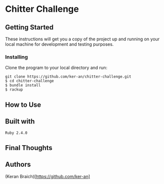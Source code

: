 # Chitter Challenge

## Getting Started

These instructions will get you a copy of the project up and running on your local machine for development and testing purposes.

### Installing

Clone the program to your local directory and run:

```
git clone https://github.com/ker-an/chitter-challenge.git
$ cd chitter-challenge
$ bundle install
$ rackup
```

## How to Use

## Built with

```
Ruby 2.4.0
```

## Final Thoughts

## Authors

(Keran Braich)[https://github.com/ker-an]
